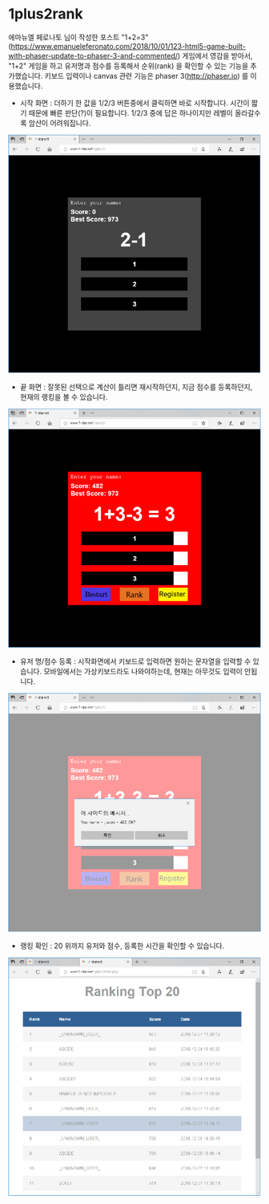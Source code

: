 # 1plus2rank
에마뉴엘 페로나토 님이 작성한 포스트 "1+2=3"(https://www.emanueleferonato.com/2018/10/01/123-html5-game-built-with-phaser-update-to-phaser-3-and-commented/) 게임에서 영감을 받아서, "1+2" 게임을 하고 유저명과 점수를 등록해서 순위(rank) 을 확인할 수 있는 기능을 추가했습니다. 키보드 입력이나 canvas 관련 기능은 phaser 3(http://phaser.io) 를 이용했습니다.

* 시작 화면
: 더하기 한 값을 1/2/3 버튼중에서 클릭하면 바로 시작합니다. 시간이 짧기 때문에 빠른 판단(?)이 필요합니다. 1/2/3 중에 답은 하나이지만 레벨이 올라갈수록 암산이 어려워집니다.

![시작](doc/1plus2_start.png)

* 끝 화면
: 잘못된 선택으로 계산이 틀리면 재시작하던지, 지금 점수를 등록하던지, 현재의 랭킹을 볼 수 있습니다.

![끝](doc/1plus2_end.png)

* 유저 명/점수 등록
: 시작화면에서 키보드로 입력하면 원하는 문자열을 입력할 수 있습니다. 모바일에서는 가상키보드라도 나와야하는데, 현재는 아무것도 입력이 안됩니다.

![등록](doc/1plus2_register.png)

* 랭킹 확인
: 20 위까지 유저와 점수, 등록한 시간을 확인할 수 있습니다.

![랭킹](doc/1plus2_ranking.png)
